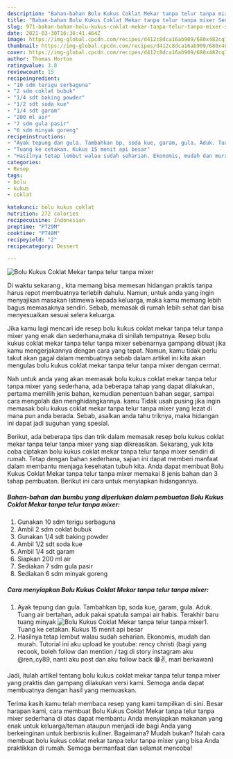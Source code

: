 ```yaml
---
description: "Bahan-bahan Bolu Kukus Coklat Mekar tanpa telur tanpa mixer Sederhana Untuk Jualan"
title: "Bahan-bahan Bolu Kukus Coklat Mekar tanpa telur tanpa mixer Sederhana Untuk Jualan"
slug: 971-bahan-bahan-bolu-kukus-coklat-mekar-tanpa-telur-tanpa-mixer-sederhana-untuk-jualan
date: 2021-03-30T16:36:41.464Z
image: https://img-global.cpcdn.com/recipes/d412c8dca16ab909/680x482cq70/bolu-kukus-coklat-mekar-tanpa-telur-tanpa-mixer-foto-resep-utama.jpg
thumbnail: https://img-global.cpcdn.com/recipes/d412c8dca16ab909/680x482cq70/bolu-kukus-coklat-mekar-tanpa-telur-tanpa-mixer-foto-resep-utama.jpg
cover: https://img-global.cpcdn.com/recipes/d412c8dca16ab909/680x482cq70/bolu-kukus-coklat-mekar-tanpa-telur-tanpa-mixer-foto-resep-utama.jpg
author: Thomas Horton
ratingvalue: 3.8
reviewcount: 15
recipeingredient:
- "10 sdm terigu serbaguna"
- "2 sdm coklat bubuk"
- "1/4 sdt baking powder"
- "1/2 sdt soda kue"
- "1/4 sdt garam"
- "200 ml air"
- "7 sdm gula pasir"
- "6 sdm minyak goreng"
recipeinstructions:
- "Ayak tepung dan gula. Tambahkan bp, soda kue, garam, gula. Aduk. Tuang air bertahan, aduk pakai spatula sampai air habis. Terakhir baru tuang minyak"
- "Tuang ke cetakan. Kukus 15 menit api besar"
- "Hasilnya tetap lembut walau sudah seharian. Ekonomis, mudah dan murah. Tutorial ini aku upload ke youtube: rency christi (bagi yang recook, boleh follow dan mention / tag di story instagram aku @ren_cy89, nanti aku post dan aku follow back 😁✌️, mari berkawan)"
categories:
- Resep
tags:
- bolu
- kukus
- coklat

katakunci: bolu kukus coklat 
nutrition: 272 calories
recipecuisine: Indonesian
preptime: "PT29M"
cooktime: "PT48M"
recipeyield: "2"
recipecategory: Dessert

---
```



![Bolu Kukus Coklat Mekar tanpa telur tanpa mixer](https://img-global.cpcdn.com/recipes/d412c8dca16ab909/680x482cq70/bolu-kukus-coklat-mekar-tanpa-telur-tanpa-mixer-foto-resep-utama.jpg)

Di waktu  sekarang , kita memang bisa memesan hidangan praktis tanpa harus repot membuatnya terlebih dahulu. Namun, untuk anda yang ingin menyajikan masakan istimewa kepada keluarga, maka kamu memang lebih bagus memasaknya sendiri. Sebab, memasak di rumah lebih sehat dan bisa menyesuaikan sesuai selera keluarga.

Jika kamu lagi mencari ide resep bolu kukus coklat mekar tanpa telur tanpa mixer yang enak dan sederhana,maka di sinilah tempatnya. Resep bolu kukus coklat mekar tanpa telur tanpa mixer  sebenarnya gampang dibuat jika kamu mengerjakannya dengan cara yang tepat. Namun, kamu tidak perlu takut akan gagal dalam membuatnya 
sebab dalam artikel ini kita akan mengulas bolu kukus coklat mekar tanpa telur tanpa mixer dengan cermat.  



Nah untuk anda yang akan memasak bolu kukus coklat mekar tanpa telur tanpa mixer yang sederhana, ada beberapa tahap yang dapat dilakukan, pertama memilih jenis bahan, kemudian penentuan bahan segar, sampai cara mengolah dan menghidangkannya. kamu Tidak usah pusing jika ingin memasak bolu kukus coklat mekar tanpa telur tanpa mixer yang lezat di mana pun anda berada. Sebab, asalkan anda  tahu triknya, maka hidangan ini dapat jadi suguhan yang spesial.

Berikut, ada beberapa tips dan trik dalam memasak resep bolu kukus coklat mekar tanpa telur tanpa mixer yang siap dikreasikan. Sekarang, yuk kita coba ciptakan bolu kukus coklat mekar tanpa telur tanpa mixer sendiri di rumah. Tetap dengan bahan sederhana, sajian ini dapat memberi manfaat dalam membantu menjaga kesehatan tubuh kita. Anda dapat membuat Bolu Kukus Coklat Mekar tanpa telur tanpa mixer memakai 8 jenis bahan dan 3 tahap pembuatan. Berikut ini cara untuk menyiapkan hidangannya.

<!--inarticleads1-->

##### Bahan-bahan dan bumbu yang diperlukan dalam pembuatan Bolu Kukus Coklat Mekar tanpa telur tanpa mixer:

1. Gunakan 10 sdm terigu serbaguna
1. Ambil 2 sdm coklat bubuk
1. Gunakan 1/4 sdt baking powder
1. Ambil 1/2 sdt soda kue
1. Ambil 1/4 sdt garam
1. Siapkan 200 ml air
1. Sediakan 7 sdm gula pasir
1. Sediakan 6 sdm minyak goreng




<!--inarticleads2-->

##### Cara menyiapkan Bolu Kukus Coklat Mekar tanpa telur tanpa mixer:

1. Ayak tepung dan gula. Tambahkan bp, soda kue, garam, gula. Aduk. Tuang air bertahan, aduk pakai spatula sampai air habis. Terakhir baru tuang minyak
<img src="https://img-global.cpcdn.com/steps/81f9e8746bca01e1/160x128cq70/bolu-kukus-coklat-mekar-tanpa-telur-tanpa-mixer-langkah-memasak-1-foto.jpg" alt="Bolu Kukus Coklat Mekar tanpa telur tanpa mixer">1. Tuang ke cetakan. Kukus 15 menit api besar
1. Hasilnya tetap lembut walau sudah seharian. Ekonomis, mudah dan murah. Tutorial ini aku upload ke youtube: rency christi (bagi yang recook, boleh follow dan mention / tag di story instagram aku @ren_cy89, nanti aku post dan aku follow back 😁✌️, mari berkawan)




Jadi, itulah artikel tentang  bolu kukus coklat mekar tanpa telur tanpa mixer  yang praktis dan gampang dilakukan versi kami. Semoga anda dapat membuatnya dengan hasil yang memuaskan. 

Terima kasih kamu telah membaca resep yang kami tampilkan di sini. Besar harapan kami, cara membuat  Bolu Kukus Coklat Mekar tanpa telur tanpa mixer sederhana di atas dapat membantu Anda menyiapkan makanan yang enak untuk keluarga/teman ataupun menjadi ide bagi Anda yang berkeinginan untuk berbisnis kuliner. Bagaimana? Mudah bukan? Itulah cara membuat bolu kukus coklat mekar tanpa telur tanpa mixer yang bisa Anda praktikkan di rumah. Semoga bermanfaat dan selamat mencoba!


